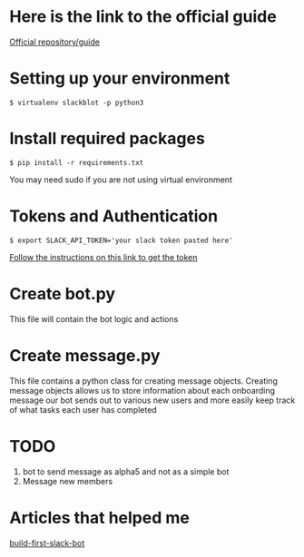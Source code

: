 # Here is the link to the official guide

[Official repository/guide](https://github.com/slackapi/Slack-Python-Onboarding-Tutorial/blob/master/README.md#pythonboarding-bot)

# Setting up your environment

```
$ virtualenv slackblot -p python3
```

# Install required packages
```
$ pip install -r requirements.txt
```
You may need sudo if you are not using virtual environment

# Tokens and Authentication

```
$ export SLACK_API_TOKEN='your slack token pasted here'
```

[Follow the instructions on this link to get the token](http://python-slackclient.readthedocs.io/en/latest/auth.html)

# Create bot.py

This file will contain the bot logic and actions

# Create message.py

This file contains a python class for creating message objects. Creating message objects allows us to store information about each onboarding message our bot sends out to various new users and more easily keep track of what tasks each user has completed

# TODO

1. bot to send message as alpha5 and not as a simple bot
2. Message new members


# Articles that helped me
[build-first-slack-bot](https://www.fullstackpython.com/blog/build-first-slack-bot-python.html)
